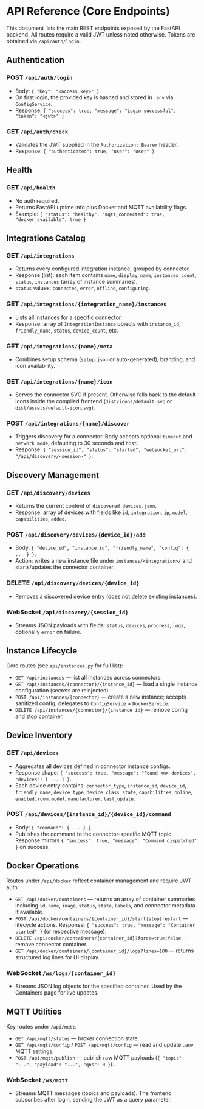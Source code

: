 # API Reference (Core Endpoints)

This document lists the main REST endpoints exposed by the FastAPI backend. All routes require a valid JWT unless noted otherwise. Tokens are obtained via `/api/auth/login`.

## Authentication

### POST `/api/auth/login`

- Body: `{ "key": "<access_key>" }`
- On first login, the provided key is hashed and stored in `.env` via `ConfigService`.
- Response: `{ "success": true, "message": "Login successful", "token": "<jwt>" }`

### GET `/api/auth/check`

- Validates the JWT supplied in the `Authorization: Bearer` header.
- Response: `{ "authenticated": true, "user": "user" }`

## Health

### GET `/api/health`

- No auth required.
- Returns FastAPI uptime info plus Docker and MQTT availability flags.
- Example: `{ "status": "healthy", "mqtt_connected": true, "docker_available": true }`

## Integrations Catalog

### GET `/api/integrations`

- Returns every configured integration instance, grouped by connector.
- Response (list): each item contains `name`, `display_name`, `instances_count`, `status`, `instances` (array of instance summaries).
- `status` values: `connected`, `error`, `offline`, `configuring`.

### GET `/api/integrations/{integration_name}/instances`

- Lists all instances for a specific connector.
- Response: array of `IntegrationInstance` objects with `instance_id`, `friendly_name`, `status`, `device_count`, etc.

### GET `/api/integrations/{name}/meta`

- Combines setup schema (`setup.json` or auto-generated), branding, and icon availability.

### GET `/api/integrations/{name}/icon`

- Serves the connector SVG if present. Otherwise falls back to the default icons inside the compiled frontend (`dist/icons/default.svg` or `dist/assets/default-icon.svg`).

### POST `/api/integrations/{name}/discover`

- Triggers discovery for a connector. Body accepts optional `timeout` and `network_mode`, defaulting to 30 seconds and `host`.
- Response: `{ "session_id", "status": "started", "websocket_url": "/api/discovery/<session>" }`.

## Discovery Management

### GET `/api/discovery/devices`

- Returns the current content of `discovered_devices.json`.
- Response: array of devices with fields like `id`, `integration`, `ip`, `model`, `capabilities`, `added`.

### POST `/api/discovery/devices/{device_id}/add`

- Body: `{ "device_id", "instance_id", "friendly_name", "config": { ... } }`.
- Action: writes a new instance file under `instances/<integration>/` and starts/updates the connector container.

### DELETE `/api/discovery/devices/{device_id}`

- Removes a discovered device entry (does not delete existing instances).

### WebSocket `/api/discovery/{session_id}`

- Streams JSON payloads with fields: `status`, `devices`, `progress`, `logs`, optionally `error` on failure.

## Instance Lifecycle

Core routes (see `api/instances.py` for full list):

- `GET /api/instances` — list all instances across connectors.
- `GET /api/instances/{connector}/{instance_id}` — load a single instance configuration (secrets are reinjected).
- `POST /api/instances/{connector}` — create a new instance; accepts sanitized config, delegates to `ConfigService` + `DockerService`.
- `DELETE /api/instances/{connector}/{instance_id}` — remove config and stop container.

## Device Inventory

### GET `/api/devices`

- Aggregates all devices defined in connector instance configs.
- Response shape: `{ "success": true, "message": "Found <n> devices", "devices": [ ... ] }`.
- Each device entry contains: `connector_type`, `instance_id`, `device_id`, `friendly_name`, `device_type`, `device_class`, `state`, `capabilities`, `online`, `enabled`, `room`, `model`, `manufacturer`, `last_update`.

### POST `/api/devices/{instance_id}/{device_id}/command`

- Body: `{ "command": { ... } }`.
- Publishes the command to the connector-specific MQTT topic. Response mirrors `{ "success": true, "message": "Command dispatched" }` on success.

## Docker Operations

Routes under `/api/docker` reflect container management and require JWT auth:

- `GET /api/docker/containers` — returns an array of container summaries including `id`, `name`, `image`, `status`, `state`, `labels`, and connector metadata if available.
- `POST /api/docker/containers/{container_id}/start|stop|restart` — lifecycle actions. Response: `{ "success": true, "message": "Container started" }` (or respective message).
- `DELETE /api/docker/containers/{container_id}?force=true|false` — remove connector container.
- `GET /api/docker/containers/{container_id}/logs?lines=100` — returns structured log lines for UI display.

### WebSocket `/ws/logs/{container_id}`

- Streams JSON log objects for the specified container. Used by the Containers page for live updates.

## MQTT Utilities

Key routes under `/api/mqtt`:

- `GET /api/mqtt/status` — broker connection state.
- `GET /api/mqtt/config` / `POST /api/mqtt/config` — read and update `.env` MQTT settings.
- `POST /api/mqtt/publish` — publish raw MQTT payloads (`{ "topic": "...", "payload": "...", "qos": 0 }`).

### WebSocket `/ws/mqtt`

- Streams MQTT messages (topics and payloads). The frontend subscribes after login, sending the JWT as a query parameter.
